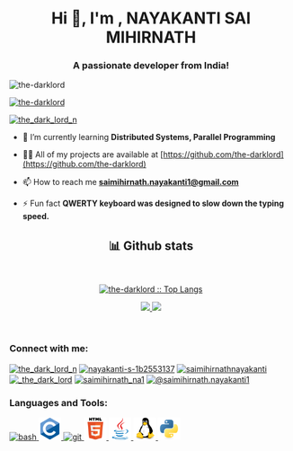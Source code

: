 <h1 align="center">Hi 👋, I'm , NAYAKANTI SAI MIHIRNATH</h1>
<h3 align="center">A passionate developer from India!</h3>

<p align="left"> <img src="https://komarev.com/ghpvc/?username=the-darklord&label=Profile%20views&color=0e75b6&style=flat" alt="the-darklord" /> </p>

<p align="left"> <a href="https://github.com/ryo-ma/github-profile-trophy"><img src="https://github-profile-trophy.vercel.app/?username=the-darklord" alt="the-darklord" /></a> </p>

<p align="left"> <a href="https://twitter.com/the_dark_lord_n" target="blank"><img src="https://img.shields.io/twitter/follow/the_dark_lord_n?logo=twitter&style=for-the-badge" alt="the_dark_lord_n" /></a> </p>

- 🌱 I’m currently learning **Distributed Systems, Parallel Programming**

- 👨‍💻 All of my projects are available at [https://github.com/the-darklord](https://github.com/the-darklord)

- 📫 How to reach me **saimihirnath.nayakanti1@gmail.com**

- ⚡ Fun fact **QWERTY keyboard was designed to slow down the typing speed.**

<div>
  <h2 align="center"> 📊 Github stats </h2>
    <br/>
      <p align="center">
        <a href="https://github.com/the-darklord/">
        <img src="https://github-readme-stats.vercel.app/api/top-langs/?username=the-darklord&langs_count=6&theme=gruvbox&layout=compact&hide_border=true" alt="the-darklord :: Top Langs" /></a>
      </p>
      <p align="center">
        <a href="https://github.com/the-darklord/">
        <img width="49.5%" src="https://github-readme-stats.vercel.app/api?username=the-darklord&show_icons=true&theme=gruvbox&hide_border=true" />
        <img width="49.5%" src="https://github-readme-streak-stats.herokuapp.com/?user=the-darklord&theme=gruvbox&hide_border=true" />
        </a>
     </p>
   <br>
</div>    

<h3 align="left">Connect with me:</h3>
<p align="left">
<a href="https://twitter.com/the_dark_lord_n" target="blank"><img align="center" src="https://raw.githubusercontent.com/rahuldkjain/github-profile-readme-generator/master/src/images/icons/Social/twitter.svg" alt="the_dark_lord_n" height="30" width="40" /></a>
<a href="https://linkedin.com/in/nayakanti-s-1b2553137" target="blank"><img align="center" src="https://raw.githubusercontent.com/rahuldkjain/github-profile-readme-generator/master/src/images/icons/Social/linked-in-alt.svg" alt="nayakanti-s-1b2553137" height="30" width="40" /></a>
<a href="https://fb.com/saimihirnathnayakanti" target="blank"><img align="center" src="https://raw.githubusercontent.com/rahuldkjain/github-profile-readme-generator/master/src/images/icons/Social/facebook.svg" alt="saimihirnathnayakanti" height="30" width="40" /></a>
<a href="https://instagram.com/_the_dark_lord" target="blank"><img align="center" src="https://raw.githubusercontent.com/rahuldkjain/github-profile-readme-generator/master/src/images/icons/Social/instagram.svg" alt="_the_dark_lord" height="30" width="40" /></a>
<a href="https://www.hackerrank.com/saimihirnath_na1" target="blank"><img align="center" src="https://raw.githubusercontent.com/rahuldkjain/github-profile-readme-generator/master/src/images/icons/Social/hackerrank.svg" alt="saimihirnath_na1" height="30" width="40" /></a>
<a href="https://www.hackerearth.com/@saimihirnath.nayakanti1" target="blank"><img align="center" src="https://raw.githubusercontent.com/rahuldkjain/github-profile-readme-generator/master/src/images/icons/Social/hackerearth.svg" alt="@saimihirnath.nayakanti1" height="30" width="40" /></a>
</p>

<h3 align="left">Languages and Tools:</h3>
<p align="left"> <a href="https://www.gnu.org/software/bash/" target="_blank" rel="noreferrer"> <img src="https://www.vectorlogo.zone/logos/gnu_bash/gnu_bash-icon.svg" alt="bash" width="40" height="40"/> </a> <a href="https://www.cprogramming.com/" target="_blank" rel="noreferrer"> <img src="https://raw.githubusercontent.com/devicons/devicon/master/icons/c/c-original.svg" alt="c" width="40" height="40"/> </a> <a href="https://git-scm.com/" target="_blank" rel="noreferrer"> <img src="https://www.vectorlogo.zone/logos/git-scm/git-scm-icon.svg" alt="git" width="40" height="40"/> </a> <a href="https://www.w3.org/html/" target="_blank" rel="noreferrer"> <img src="https://raw.githubusercontent.com/devicons/devicon/master/icons/html5/html5-original-wordmark.svg" alt="html5" width="40" height="40"/> </a> <a href="https://www.java.com" target="_blank" rel="noreferrer"> <img src="https://raw.githubusercontent.com/devicons/devicon/master/icons/java/java-original.svg" alt="java" width="40" height="40"/> </a> <a href="https://www.linux.org/" target="_blank" rel="noreferrer"> <img src="https://raw.githubusercontent.com/devicons/devicon/master/icons/linux/linux-original.svg" alt="linux" width="40" height="40"/> </a> <a href="https://www.python.org" target="_blank" rel="noreferrer"> <img src="https://raw.githubusercontent.com/devicons/devicon/master/icons/python/python-original.svg" alt="python" width="40" height="40"/> </a> </p>
